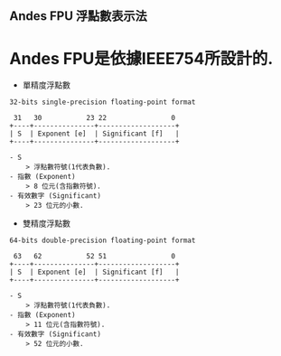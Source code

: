 Andes FPU 浮點數表示法
---


# Andes FPU是依據IEEE754所設計的.

+ 單精度浮點數

```
32-bits single-precision floating-point format

 31   30           23 22                0
+----+---------------+-------------------+
| S  | Exponent [e]  | Significant [f]   |
+----+---------------+-------------------+
```

    - S
        > 浮點數符號(1代表負數).
    - 指數 (Exponent)
        > 8 位元(含指數符號).
    - 有效數字 (Significant)
        > 23 位元的小數.

+ 雙精度浮點數

```
64-bits double-precision floating-point format

 63   62           52 51                0
+----+---------------+-------------------+
| S  | Exponent [e]  | Significant [f]   |
+----+---------------+-------------------+
```

    - S
        > 浮點數符號(1代表負數).
    - 指數 (Exponent)
        > 11 位元(含指數符號).
    - 有效數字 (Significant)
        > 52 位元的小數.